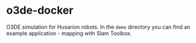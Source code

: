 # o3de-docker
O3DE simulation for Husarion robots. In the `demo` directory you can find an example application - mapping with Slam Toolbox. 